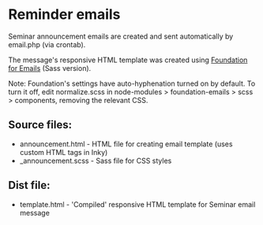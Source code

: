 # Reminder emails

Seminar announcement emails are created and sent automatically by email.php (via crontab).

The message's responsive HTML template was created using [Foundation for Emails](https://foundation.zurb.com/emails/docs/) (Sass version).

Note: Foundation's settings have auto-hyphenation turned on by default. To turn it off, edit normalize.scss in node-modules > foundation-emails > scss > components, removing the relevant CSS.

## Source files:

* announcement.html - HTML file for creating email template (uses custom HTML tags in Inky)
* _announcement.scss - Sass file for CSS styles

## Dist file:

* template.html - 'Compiled' responsive HTML template for Seminar email message
